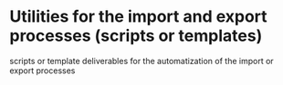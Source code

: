 # Utilities for the import and export processes (scripts or templates)
scripts or template deliverables for the automatization of the import or export processes
